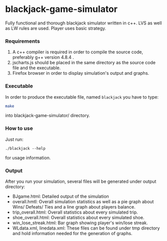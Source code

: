 # blackjack-game-simulator
Fully functional and thorough blackjack simulator written in c++. LVS as well as LW rules are used. Player uses basic strategy.

### Requirements
1. A c++ compiler is required in order to compile the source code, preferably g++ version 4.8.4 .
2. jscharts.js should be placed in the same directory as the source code file and the executable.
3. Firefox browser in order to display simulation's output and graphs.

### Executable
In order to produce the executable file, named `blackjack` you have to type:
```bash
make
```
into blackjack-game-simulator/ directory.

### How to use
Just run:
```
./blackjack --help
```
for usage information.

### Output
After you run your simulation, several files will be generated under output directory:
* BJgame.html: Detailed output of the simulation
* overall.hmtl: Overall simulation statistics as well as a pie graph about Wins/ Defeats/ Ties and a line graph about players balance.
* trip_overall.html: Overall statistics about every simulated trip.
* shoe_overall.html: Overall statistics about every simulated shoe.
* win_lose_streak.html: Bar graph showing player's win/lose streak.
* WLdata.xml, linedata.xml: These files can be found under tmp directory and hold information needed for the generation of graphs.
